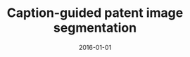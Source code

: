 ---
# Documentation: https://wowchemy.com/docs/managing-content/

title: Caption-guided patent image segmentation
subtitle: ''
summary: ''
authors:
- sas
- markowska-kaczmar
- Anastasia Moumtzidou
tags: []
categories: []
date: '2016-01-01'
lastmod: 2022-10-07T04:58:17Z
featured: false
draft: false

# Featured image
# To use, add an image named `featured.jpg/png` to your page's folder.
# Focal points: Smart, Center, TopLeft, Top, TopRight, Left, Right, BottomLeft, Bottom, BottomRight.
image:
  caption: ''
  focal_point: ''
  preview_only: false

# Projects (optional).
#   Associate this post with one or more of your projects.
#   Simply enter your project's folder or file name without extension.
#   E.g. `projects = ["internal-project"]` references `content/project/deep-learning/index.md`.
#   Otherwise, set `projects = []`.
projects: []
publishDate: '2022-10-07T04:58:16.502736Z'
publication_types:
- '1'
abstract: ''
publication: '*Proceedings of the 2016 Federated Conference on Computer Science and
  Information Systems : September 11–14, 2016, Gdańsk, Poland*'
doi: 10.15439/2016F541
---